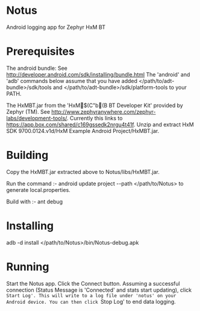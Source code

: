 Notus
=====

Android logging app for Zephyr HxM BT


Prerequisites
=============

The android bundle: 
See http://developer.android.com/sdk/installing/bundle.html
The 'android' and 'adb' commands below assume that you have added
</path/to/adt-bundle>/sdk/tools and </path/to/adt-bundle>/sdk/platform-tools
to your PATH.

The HxMBT.jar from the 'HxM$(C"b(B BT Developer Kit' provided by Zephyr (TM).
See http://www.zephyranywhere.com/zephyr-labs/development-tools/.
Currently this links to https://app.box.com/shared/c169gssedk2nrgu4t41f.
Unzip and extract HxM SDK 9700.0124.v1d/HxM Example Android Project/HxMBT.jar.

Building
========

Copy the HxMBT.jar extracted above to Notus/libs/HxMBT.jar.

Run the command :-
android update project --path </path/to/Notus>
to generate local.properties.

Build with :-
ant debug

Installing
==========

adb -d install </path/to/Notus>/bin/Notus-debug.apk


Running
=======

Start the Notus app.
Click the Connect button.
Assuming a successful connection (Status Message is 'Connected' and
stats start updating), click `Start Log'. This will write to a log file
under 'notus' on your Android device. You can then click `Stop Log' to
end data logging.
